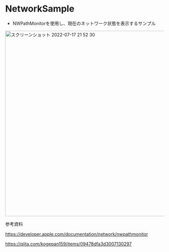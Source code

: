 # NetworkSample

- NWPathMonitorを使用し、現在のネットワーク状態を表示するサンプル

<img width="589" alt="スクリーンショット 2022-07-17 21 52 30" src="https://user-images.githubusercontent.com/55319251/179399308-2b9698e0-8378-4c87-a9b6-b08c38d8a099.png">

参考資料

https://developer.apple.com/documentation/network/nwpathmonitor

https://qiita.com/kogepan159/items/09478dfa3d3007130297
